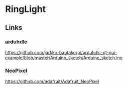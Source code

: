 # RingLight
## Links
### arduhdlc
https://github.com/jarkko-hautakorpi/arduhdlc-qt-gui-example/blob/master/Arduino_sketch/Arduino_sketch.ino
### NeoPixel
https://github.com/adafruit/Adafruit_NeoPixel
